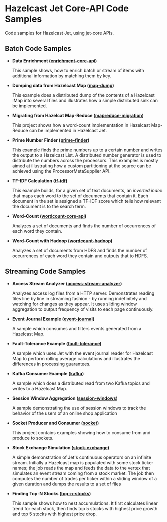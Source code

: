 # Hazelcast Jet Core-API Code Samples

Code samples for Hazelcast Jet, using jet-core APIs.


## Batch Code Samples
  	
- **Data Enrichment ([enrichment-core-api](https://github.com/hazelcast/hazelcast-jet-code-samples/tree/0.5-maintenance/core-api/batch/enrichment-core-api))** 

	This sample shows, how to enrich batch or stream of items with additional
   information by matching them by key. 
		
- **Dumping data from Hazelcast Map ([map-dump](https://github.com/hazelcast/hazelcast-jet-code-samples/tree/0.5-maintenance/core-api/batch/map-dump))**   

	 This example does a distributed dump of the contents of a Hazelcast IMap
   into several files and illustrates how a simple distributed
   sink can be implemented.
	
- **Migrating from Hazelcat Map-Reduce ([mapreduce-migration](https://github.com/hazelcast/hazelcast-jet-code-samples/tree/0.5-maintenance/core-api/batch/mapreduce-migration))**  

	This project shows how a word-count implementation in Hazelcast Map-Reduce
	can be implemented in Hazelcast Jet.
	
- **Prime Number Finder ([prime-finder](https://github.com/hazelcast/hazelcast-jet-code-samples/tree/0.5-maintenance/core-api/batch/prime-finder))** 

	This example finds the prime numbers up to a certain number and writes
   the output to a Hazelcast List. A distributed number generator is
   used to distribute the numbers across the processors. This examples is
   mostly aimed at illustrating how a custom partitioning at the source can
   be achieved using the ProcessorMetaSupplier API.
	
- **TF-IDF Calculation ([tf-idf](https://github.com/hazelcast/hazelcast-jet-code-samples/tree/0.5-maintenance/core-api/batch/tf-idf))** 

    This example builds, for a given set of text documents, an 
    <em>inverted index</em> that maps each word to the set of documents that
     contain it. Each document in the set is assigned a TF-IDF score which
     tells how relevant the document is to the search term.
	
- **Word-Count ([wordcount-core-api](https://github.com/hazelcast/hazelcast-jet-code-samples/tree/0.5-maintenance/core-api/batch/wordcount-core-api))**

	Analyzes a set of documents and finds the number of occurrences of each word
	they contain.
	
- **Word-Count with Hadoop ([wordcount-hadoop](https://github.com/hazelcast/hazelcast-jet-code-samples/tree/0.5-maintenance/core-api/batch/wordcount-hadoop))**

	Analyzes a set of documents from HDFS and finds the number of occurrences of
	each word they contain and outputs that to HDFS.
	
	

## Streaming Code Samples


- **Access Stream Analyzer ([access-stream-analyzer](https://github.com/hazelcast/hazelcast-jet-code-samples/tree/0.5-maintenance/core-api/streaming/access-stream-analyzer))**

     Analyzes access log files from a HTTP server. Demonstrates reading files
line by  line in streaming fashion - by running indefinitely and watching for
changes as they appear. It uses sliding window aggregation to output frequency
of visits to each page continuously.

	
- **Event Journal Example ([event-journal](https://github.com/hazelcast/hazelcast-jet-code-samples/tree/0.5-maintenance/core-api/streaming/event-journal))**

	A sample which consumes and filters events generated from a Hazelcast Map.
	
- **Fault-Tolerance Example ([fault-tolerance](https://github.com/hazelcast/hazelcast-jet-code-samples/tree/0.5-maintenance/core-api/streaming/fault-tolerance))**

  A sample which uses Jet with the event journal reader for Hazelcast Map to
  perform rolling average calculations and illustrates the differences in
  processing guarantees.
		
- **Kafka Consumer Example ([kafka](https://github.com/hazelcast/hazelcast-jet-code-samples/tree/0.5-maintenance/core-api/streaming/kafka))**

	A sample which does a distributed read from two Kafka topics and writes to a
	Hazelcast Map.

- **Session Window Aggregation ([session-windows](https://github.com/hazelcast/hazelcast-jet-code-samples/tree/0.5-maintenance/core-api/streaming/session-windows))**

  A sample demonstrating the use of session windows to track the behavior of the
  users of an online shop application
  
- **Socket Producer and Consumer ([socket](https://github.com/hazelcast/hazelcast-jet-code-samples/tree/0.5-maintenance/core-api/streaming/socket))**

 	This project contains examples showing how to consume from and produce to
  sockets.
	
- **Stock Exchange Simulation ([stock-exchange](https://github.com/hazelcast/hazelcast-jet-code-samples/tree/0.5-maintenance/core-api/streaming/stock-exchange))**

	A simple demonstration of Jet's continuous operators on an infinite stream.
	Initially a Hazelcast map is populated with some stock ticker names; the job
	reads the map and feeds the data to the vertex that simulates an event
	stream coming from a stock market. The job then computes the number of
	trades per ticker within a sliding window of a given duration and dumps the
	results to a set of files
	
- **Finding Top-N Stocks ([top-n-stocks](https://github.com/hazelcast/hazelcast-jet-code-samples/tree/0.5-maintenance/core-api/streaming/top-n-stocks))**

	This sample shows how to nest accumulations. It first calculates linear
	trend for each stock, then finds top 5 stocks with highest price growth and
	top 5 stocks with highest price drop.
	
